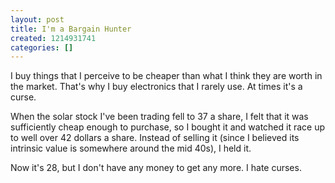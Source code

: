 ```yaml
---
layout: post
title: I'm a Bargain Hunter
created: 1214931741
categories: []
---
```

I buy things that I perceive to be cheaper than what I think they are worth in the market. That's why I buy electronics that I rarely use. At times it's a curse.

When the solar stock I've been trading fell to 37 a share, I felt that it was sufficiently cheap enough to purchase, so I bought it and watched it race up to well over 42 dollars a share. Instead of selling it (since I believed its intrinsic value is somewhere around the mid 40s), I held it.

Now it's 28, but I don't have any money to get any more. I hate curses.
